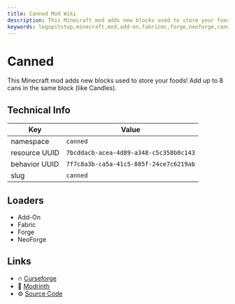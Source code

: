 ```yaml
---
title: Canned Mod Wiki
description: This Minecraft mod adds new blocks used to store your foods! Add up to 8 cans in the same block (like Candles).
keywords: legopitstop,minecraft,mod,add-on,fabricmc,forge,neoforge,canned
---
```


# Canned

This Minecraft mod adds new blocks used to store your foods! Add up to 8 cans in the same block (like Candles).

## Technical Info

| Key           | Value                                  |
| ------------- | -------------------------------------- |
| namespace     | `canned`                               |
| resource UUID | `7bcddacb-acea-4d89-a348-c5c358b0c143` |
| behavior UUID | `7f7c8a3b-ca5a-41c5-885f-24ce7c6219ab` |
| slug          | `canned`                               |

## Loaders

- Add-On
- Fabric
- Forge
- NeoForge

## Links

- :fire: [Curseforge](https://www.curseforge.com/minecraft/mc-mods/canned)
- :wrench: [Modrinth](https://modrinth.com/mod/canned)
- :gear: [Source Code](https://github.com/lpsmods/canned)
